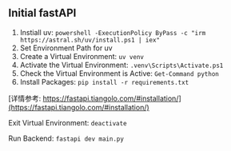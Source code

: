 ## Initial fastAPI

1. Instiall uv: `powershell -ExecutionPolicy ByPass -c "irm https://astral.sh/uv/install.ps1 | iex"`
2. Set Environment Path for uv
3. Create a Virtual Environment: `uv venv`
4. Activate the Virtual Environment: `.venv\Scripts\Activate.ps1`
5. Check the Virtual Environment is Active: `Get-Command python`
6. Install Packages: `pip install -r requirements.txt`

[详情参考: https://fastapi.tiangolo.com/#installation/](https://fastapi.tiangolo.com/#installation/)

Exit Virtual Environment: `deactivate`

Run Backend: `fastapi dev main.py`
